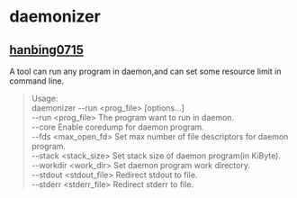 daemonizer
===
[hanbing0715](mailto:hanbing0715@gmail.com)
--

A tool can run any program in daemon,and can set some resource limit in command line.

>Usage:<br />
>daemonizer --run <prog_file> [options...]<br />
>--run <prog_file> The program want to run in daemon.<br />
>--core Enable coredump for daemon program.<br />
>--fds <max_open_fd> Set max number of file descriptors for daemon program.<br />
>--stack <stack_size> Set stack size of daemon program(in KiByte).<br />
>--workdir <work_dir> Set daemon program work directory.<br />
>--stdout <stdout_file> Redirect stdout to file.<br />
>--stderr <stderr_file> Redirect stderr to file.<br />